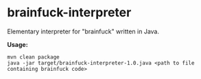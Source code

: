 # brainfuck-interpreter
Elementary interpreter for "brainfuck" written in Java.

**Usage:**

    mvn clean package
    java -jar target/brainfuck-interpreter-1.0.java <path to file containing brainfuck code>
